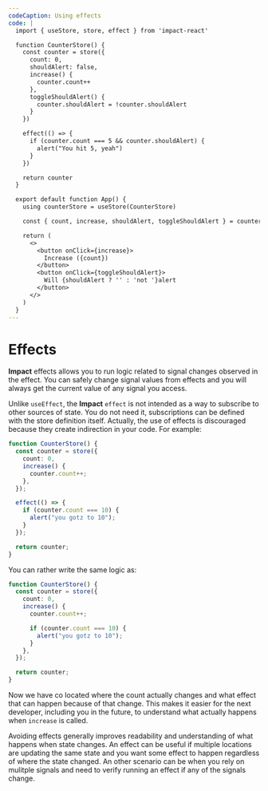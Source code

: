 ```yaml
---
codeCaption: Using effects
code: |
  import { useStore, store, effect } from 'impact-react'

  function CounterStore() {
    const counter = store({
      count: 0,
      shouldAlert: false,
      increase() {
        counter.count++
      },
      toggleShouldAlert() {
        counter.shouldAlert = !counter.shouldAlert
      }
    })

    effect(() => {
      if (counter.count === 5 && counter.shouldAlert) {
        alert("You hit 5, yeah")
      }
    })

    return counter
  }

  export default function App() {
    using counterStore = useStore(CounterStore)

    const { count, increase, shouldAlert, toggleShouldAlert } = counterStore

    return (
      <>
        <button onClick={increase}>
          Increase ({count})
        </button>
        <button onClick={toggleShouldAlert}>
          Will {shouldAlert ? '' : 'not '}alert
        </button>
      </>
    )
  }
---
```


# Effects

<ClientOnly>
 <Playground />
</ClientOnly>

**Impact** effects allows you to run logic related to signal changes observed in the effect. You can safely change signal values from effects and you will always get the current value of any signal you access.

Unlike `useEffect`, the **Impact** `effect` is not intended as a way to subscribe to other sources of state. You do not need it, subscriptions can be defined with the store definition itself. Actually, the use of effects is discouraged because they create indirection in your code. For example:

```ts
function CounterStore() {
  const counter = store({
    count: 0,
    increase() {
      counter.count++;
    },
  });

  effect(() => {
    if (counter.count === 10) {
      alert("you gotz to 10");
    }
  });

  return counter;
}
```

You can rather write the same logic as:

```ts
function CounterStore() {
  const counter = store({
    count: 0,
    increase() {
      counter.count++;

      if (counter.count === 10) {
        alert("you gotz to 10");
      }
    },
  });

  return counter;
}
```

Now we have co located where the count actually changes and what effect that can happen because of that change. This makes it easier for the next developer, including you in the future, to understand what actually happens when `increase` is called.

Avoiding effects generally improves readability and understanding of what happens when state changes. An effect can be useful if multiple locations are updating the same state and you want some effect to happen regardless of where the state changed. An other scenario can be when you rely on mulitple signals and need to verify running an effect if any of the signals change.
